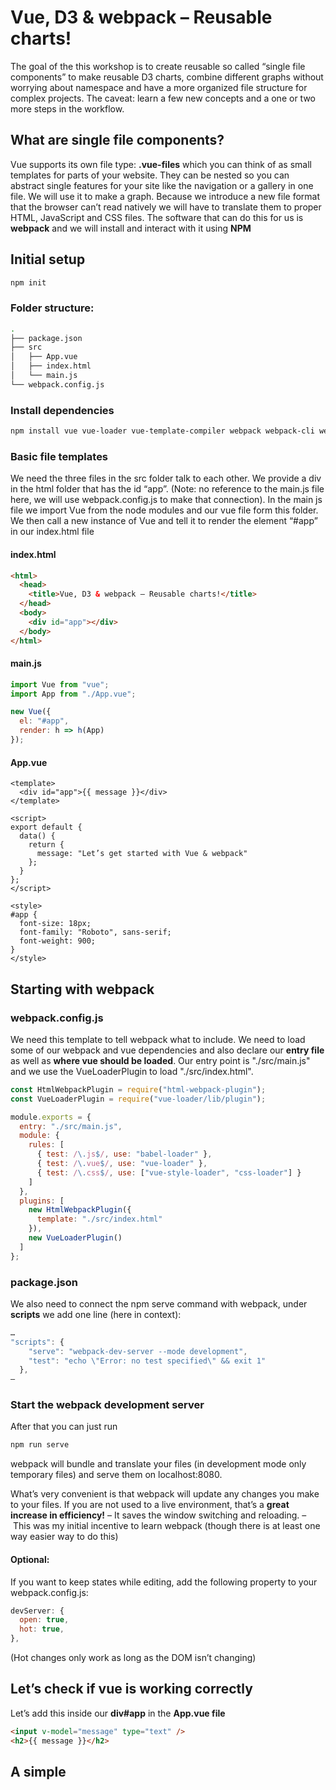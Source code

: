 # Vue, D3 & webpack – Reusable charts!

The goal of the this workshop is to create reusable so called “single file components” to make reusable D3 charts, combine different graphs without worrying about namespace and have a more organized file structure for complex projects.
The caveat: learn a few new concepts and a one or two more steps in the workflow.

## What are single file components?

Vue supports its own file type: **.vue-files** which you can think of as small templates for parts of your website. They can be nested so you can abstract single features for your site like the navigation or a gallery in one file. We will use it to make a graph. Because we introduce a new file format that the browser can’t read natively we will have to translate them to proper HTML, JavaScript and CSS files. The software that can do this for us is **webpack** and we will install and interact with it using **NPM**

## Initial setup

```bash
npm init
```

### Folder structure:

```bash
.
├── package.json
├── src
│   ├── App.vue
│   ├── index.html
│   └── main.js
└── webpack.config.js
```

### Install dependencies

```bash
npm install vue vue-loader vue-template-compiler webpack webpack-cli webpack-dev-server babel-loader @babel/core @babel/preset-env css-loader vue-style-loader html-webpack-plugin rimraf -D
```

### Basic file templates

We need the three files in the src folder talk to each other. We provide a div in the html folder that has the id “app”. (Note: no reference to the main.js file here, we will use webpack.config.js to make that connection). In the main js file we import Vue from the node modules and our vue file form this folder. We then call a new instance of Vue and tell it to render the element “#app” in our index.html file

#### index.html

```html
<html>
  <head>
    <title>Vue, D3 & webpack – Reusable charts!</title>
  </head>
  <body>
    <div id="app"></div>
  </body>
</html>
```

#### main.js

```javascript
import Vue from "vue";
import App from "./App.vue";

new Vue({
  el: "#app",
  render: h => h(App)
});
```

#### App.vue

```vue
<template>
  <div id="app">{{ message }}</div>
</template>

<script>
export default {
  data() {
    return {
      message: "Let’s get started with Vue & webpack"
    };
  }
};
</script>

<style>
#app {
  font-size: 18px;
  font-family: "Roboto", sans-serif;
  font-weight: 900;
}
</style>
```

## Starting with webpack

### webpack.config.js

We need this template to tell webpack what to include. We need to load some of our webpack and vue dependencies and also declare our **entry file** as well as **where vue should be loaded**. Our entry point is "./src/main.js" and we use the VueLoaderPlugin to load "./src/index.html".

```javascript
const HtmlWebpackPlugin = require("html-webpack-plugin");
const VueLoaderPlugin = require("vue-loader/lib/plugin");

module.exports = {
  entry: "./src/main.js",
  module: {
    rules: [
      { test: /\.js$/, use: "babel-loader" },
      { test: /\.vue$/, use: "vue-loader" },
      { test: /\.css$/, use: ["vue-style-loader", "css-loader"] }
    ]
  },
  plugins: [
    new HtmlWebpackPlugin({
      template: "./src/index.html"
    }),
    new VueLoaderPlugin()
  ]
};
```

### package.json

We also need to connect the npm serve command with webpack, under **scripts** we add one line (here in context):

```javascript
…
"scripts": {
    "serve": "webpack-dev-server --mode development",
    "test": "echo \"Error: no test specified\" && exit 1"
  },
–
```

### Start the webpack development server

After that you can just run

```bash
npm run serve
```

webpack will bundle and translate your files (in development mode only temporary files) and serve them on localhost:8080.

What’s very convenient is that webpack will update any changes you make to your files. If you are not used to a live environment, that’s a **great increase in efficiency!** – It saves the window switching and reloading. – This was my initial incentive to learn webpack (though there is at least one way easier way to do this)

#### Optional:

If you want to keep states while editing, add the following property to your webpack.config.js:

```js
devServer: {
  open: true,
  hot: true,
},
```

(Hot changes only work as long as the DOM isn’t changing)

## Let’s check if vue is working correctly

Let’s add this inside our **div#app** in the **App.vue file**

```html
<input v-model="message" type="text" />
<h2>{{ message }}</h2>
```

## A simple

